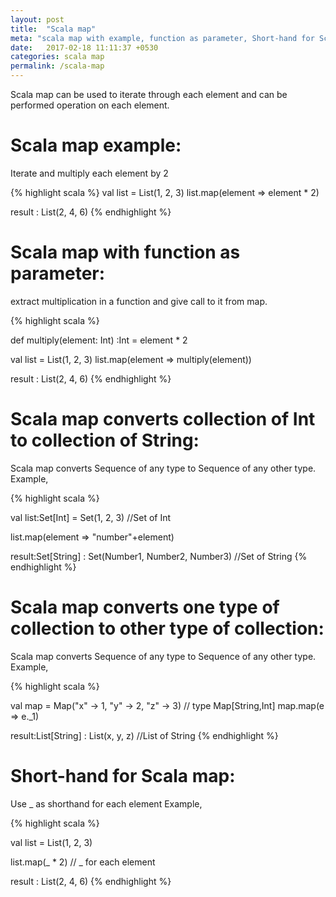 ```yaml
---
layout: post
title:  "Scala map"
meta: "scala map with example, function as parameter, Short-hand for Scala map"
date:   2017-02-18 11:11:37 +0530
categories: scala map
permalink: /scala-map
---
```


Scala map can be used to iterate through each element and can be performed operation on each element.  

Scala map example:
==================

Iterate and multiply each element by 2

{% highlight scala %}
val list = List(1, 2, 3)
list.map(element => element * 2)

result :  List(2, 4, 6)
{% endhighlight %}


Scala map with function as parameter:
=====================================

extract multiplication in a function and give call to it from map.

{% highlight scala %}

def multiply(element: Int) :Int = element * 2

val list = List(1, 2, 3)
list.map(element => multiply(element))

result :  List(2, 4, 6)
{% endhighlight %}


Scala map converts collection of Int to collection of String:
============================================================

Scala map converts Sequence of any type to Sequence of any other type.
Example,

{% highlight scala %}

val list:Set[Int] = Set(1, 2, 3)  //Set of Int

list.map(element => "number"+element)

result:Set[String] : Set(Number1, Number2, Number3)  //Set of String
{% endhighlight %}

Scala map converts one type of collection to other type of collection:
=====================================================================

Scala map converts Sequence of any type to Sequence of any other type.
Example,

{% highlight scala %}

val map = Map("x" -> 1, "y" -> 2, "z" -> 3) // type Map[String,Int]
map.map(e => e._1)

result:List[String] : List(x, y, z)  //List of String
{% endhighlight %}

Short-hand for Scala map:
=======================

Use _ as shorthand for each element
Example,

{% highlight scala %}

val list = List(1, 2, 3)

list.map(_ * 2)        // _ for each element       

result :  List(2, 4, 6)
{% endhighlight %}







